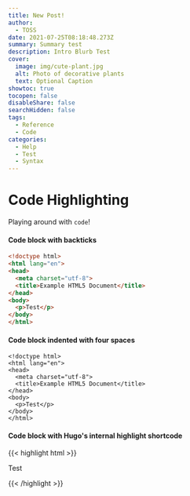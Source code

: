 ```yaml
---
title: New Post!
author:
  - TOSS
date: 2021-07-25T08:18:48.273Z
summary: Summary test
description: Intro Blurb Test
cover:
  image: img/cute-plant.jpg
  alt: Photo of decorative plants
  text: Optional Caption
showtoc: true
tocopen: false
disableShare: false
searchHidden: false
tags:
  - Reference
  - Code
categories:
  - Help
  - Test
  - Syntax
---
```

# Code Highlighting

Playing around with `code`!  



#### Code block with backticks

```html
<!doctype html>
<html lang="en">
<head>
  <meta charset="utf-8">
  <title>Example HTML5 Document</title>
</head>
<body>
  <p>Test</p>
</body>
</html>
```

#### Code block indented with four spaces

    <!doctype html>
    <html lang="en">
    <head>
      <meta charset="utf-8">
      <title>Example HTML5 Document</title>
    </head>
    <body>
      <p>Test</p>
    </body>
    </html>

#### Code block with Hugo's internal highlight shortcode

{{< highlight html >}}
<!doctype html>
<html lang="en">
<head>
  <meta charset="utf-8">
  <title>Example HTML5 Document</title>
</head>
<body>
  <p>Test</p>
</body>
</html>
{{< /highlight >}}